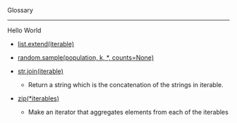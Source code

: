 Glossary 

- - - -

Hello World 

* [list.extend(iterable)](https://docs.python.org/3/tutorial/datastructures.html)

* [random.sample(population, k, *, counts=None)](https://docs.python.org/3/library/random.html#random.sample)

* [str.join(iterable)](https://docs.python.org/3/library/stdtypes.html#str.join)
  * Return a string which is the concatenation of the strings in iterable.

* [zip(*iterables)](https://docs.python.org/3.3/library/functions.html#zip)
  * Make an iterator that aggregates elements from each of the iterables
